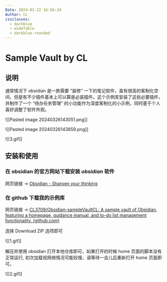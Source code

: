 ```yaml
---
Date: 2024-03-22 16:56:34
Author: CL
cssclasses:
  - darkblue
  - wideTable
  - darkblue-rounded
---
```

# Sample Vault by CL

## 说明

通常情况下 obsidian 是一款需要 “装修” 一下的笔记软件，虽有很高的客制化空间，但是有不少插件基本上可以算是必装插件。这个示例库安装了这些必要插件，并制作了一个 “待办任务管理” 的小功能作为深度客制化的小示例，同时基于个人喜好调整了软件外观。

![[Pasted image 20240326143051.png]]

![[Pasted image 20240326143859.png]]

![[3.gif]]
## 安装和使用

### 在 obsidian 的官方网站下载安装 *obsidian* 软件

网页链接 -> [Obsidian - Sharpen your thinking](https://obsidian.md/)

### 在 github 下载我的示例库

网页链接 -> [CL3709/Obsidian-sampleVaultCL: A sample vault of Obsidian, featuring a homepage, guidance manual, and to-do list management functionality. (github.com)](https://github.com/CL3709/Obsidian-sampleVaultCL)

选择 Download ZIP 选项即可

![[1.gif]]

解压并使用 obsidian 打开本地仓库即可，如果打开的时候 home 页面的脚本没有正常运行, 初次加载视网络情况可能较慢，请等待一会儿后重新打开 home 页面即可。

![[2.gif]]

